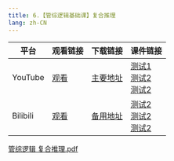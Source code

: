 ```yaml
---
title: 6.【管综逻辑基础课】复合推理
lang: zh-CN
---
```


| 平台       | 观看链接   | 下载链接     | 课件链接         |
|----------|--------|----------|--------------|
| YouTube  | [观看]() | [主要地址]() | [测试1]()<br/>[测试2]()<br/>[测试2]()  |
| Bilibili | [观看]() | [备用地址]() | [测试2]()<br/>[测试2]()<br/>[测试2]()      |

[管综逻辑 复合推理.pdf](..%2F..%2Fpublic%2Flogic%2F1.%E9%80%BB%E8%BE%91-%E5%9F%BA%E7%A1%80%E7%9F%A5%E8%AF%86%2F6.%E3%80%90%E7%AE%A1%E7%BB%BC%E9%80%BB%E8%BE%91%E5%9F%BA%E7%A1%80%E8%AF%BE%E3%80%91%E5%A4%8D%E5%90%88%E6%8E%A8%E7%90%86%2F%E7%AE%A1%E7%BB%BC%E9%80%BB%E8%BE%91%20%E5%A4%8D%E5%90%88%E6%8E%A8%E7%90%86.pdf)


